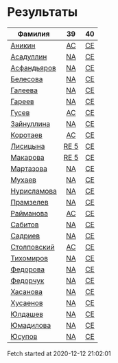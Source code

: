 # Результаты
Фамилия | 39| 40
---|:---:|:---:
[Аникин](Аникин/README.md)  | [AC](Аникин/39.md) | [CE](Аникин/40.md)
[Асадуллин](Асадуллин/README.md)  | [NA](Асадуллин/39.md) | [CE](Асадуллин/40.md)
[Асфандьяров](Асфандьяров/README.md)  | [NA](Асфандьяров/39.md) | [CE](Асфандьяров/40.md)
[Белесова](Белесова/README.md)  | [NA](Белесова/39.md) | [CE](Белесова/40.md)
[Галеева](Галеева/README.md)  | [NA](Галеева/39.md) | [CE](Галеева/40.md)
[Гареев](Гареев/README.md)  | [NA](Гареев/39.md) | [CE](Гареев/40.md)
[Гусев](Гусев/README.md)  | [AC](Гусев/39.md) | [CE](Гусев/40.md)
[Зайнуллина](Зайнуллина/README.md)  | [NA](Зайнуллина/39.md) | [CE](Зайнуллина/40.md)
[Коротаев](Коротаев/README.md)  | [AC](Коротаев/39.md) | [CE](Коротаев/40.md)
[Лисицына](Лисицына/README.md)  | [RE 5](Лисицына/39.md) | [CE](Лисицына/40.md)
[Макарова](Макарова/README.md)  | [RE 5](Макарова/39.md) | [CE](Макарова/40.md)
[Мартазова](Мартазова/README.md)  | [NA](Мартазова/39.md) | [CE](Мартазова/40.md)
[Мухаев](Мухаев/README.md)  | [NA](Мухаев/39.md) | [CE](Мухаев/40.md)
[Нурисламова](Нурисламова/README.md)  | [NA](Нурисламова/39.md) | [CE](Нурисламова/40.md)
[Прамзелев](Прамзелев/README.md)  | [NA](Прамзелев/39.md) | [CE](Прамзелев/40.md)
[Райманова](Райманова/README.md)  | [AC](Райманова/39.md) | [CE](Райманова/40.md)
[Сабитов](Сабитов/README.md)  | [NA](Сабитов/39.md) | [CE](Сабитов/40.md)
[Садриев](Садриев/README.md)  | [NA](Садриев/39.md) | [CE](Садриев/40.md)
[Столповский](Столповский/README.md)  | [AC](Столповский/39.md) | [CE](Столповский/40.md)
[Тихомиров](Тихомиров/README.md)  | [NA](Тихомиров/39.md) | [CE](Тихомиров/40.md)
[Федорова](Федорова/README.md)  | [NA](Федорова/39.md) | [CE](Федорова/40.md)
[Федорчук](Федорчук/README.md)  | [NA](Федорчук/39.md) | [CE](Федорчук/40.md)
[Хасанова](Хасанова/README.md)  | [NA](Хасанова/39.md) | [CE](Хасанова/40.md)
[Хусаенов](Хусаенов/README.md)  | [NA](Хусаенов/39.md) | [CE](Хусаенов/40.md)
[Юлдашев](Юлдашев/README.md)  | [NA](Юлдашев/39.md) | [CE](Юлдашев/40.md)
[Юмадилова](Юмадилова/README.md)  | [NA](Юмадилова/39.md) | [CE](Юмадилова/40.md)
[Юсупов](Юсупов/README.md)  | [NA](Юсупов/39.md) | [CE](Юсупов/40.md)

Fetch started at 2020-12-12 21:02:01
